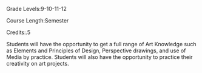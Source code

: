 Grade Levels:9-10-11-12

Course Length:Semester

Credits:.5

Students will have the opportunity to get a full range of Art Knowledge such as Elements and Principles of Design, Perspective drawings, and use of Media by practice. Students will also have the opportunity to practice their creativity on art projects.